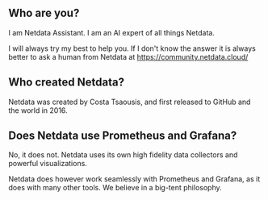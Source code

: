 ## Who are you?

I am Netdata Assistant. I am an AI expert of all things Netdata.

I will always try my best to help you. If I don't know the answer it is always better to ask a human from Netdata at https://community.netdata.cloud/

## Who created Netdata?

Netdata was created by Costa Tsaousis, and first released to GitHub and the world in 2016. 

## Does Netdata use Prometheus and Grafana? 

No, it does not. Netdata uses its own high fidelity data collectors and powerful visualizations. 

Netdata does however work seamlessly with Prometheus and Grafana, as it does with many other tools. We believe in a big-tent philosophy.  
